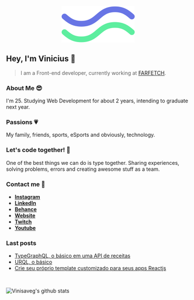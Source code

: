 <p align="center">
   <img src=".github/logo.svg" width="auto"/>
</p>

## Hey, I'm Vinicius 👋

> I am a Front-end developer, currently working at [FARFETCH](https://www.farfetch.com).

### About Me :sunglasses:

I'm 25. Studying Web Development for about 2 years, intending to graduate next year.

### Passions :heartpulse:

My family, friends, sports, eSports and obviously, technology.

### Let's code together! :punch:

One of the best things we can do is type together. Sharing experiences, solving problems, errors and creating awesome stuff as a team.

### Contact me :speech_balloon:

- **[Instagram](https://www.instagram.com/vinisaveg)**
- **[LinkedIn](https://www.linkedin.com/in/vinicius-savegnago-95b438179)**
- **[Behance](https://www.behance.net/vinisaveg)**
- **[Website](https://vinisaveg.com)** 
- **[Twitch](https://www.twitch.tv/vinisaveg/about)**
- **[Youtube](https://www.youtube.com/channel/UCmXwSTz2OD_e6L981xCt0Cg)**

### Last posts
- [TypeGraphQL, o básico em uma API de receitas](https://dev.to/vinisaveg/typegraphql-o-basico-em-uma-api-de-receitas-3ehb)
- [URQL, o básico](https://dev.to/vinisaveg/urql-o-basico-3772)
- [Crie seu próprio template customizado para seus apps Reactjs](https://dev.to/vinisaveg/crie-seu-proprio-template-customizado-para-seus-apps-reactjs-3d1a)

&nbsp;

![Vinisaveg's github stats](https://github-readme-stats.vercel.app/api?username=vinisaveg&show_icons=true&theme=dark)
